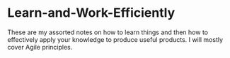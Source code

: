 # Learn-and-Work-Efficiently
These are my assorted notes on how to learn things and then how to effectively apply your knowledge to produce useful products.  I will mostly cover Agile principles.
